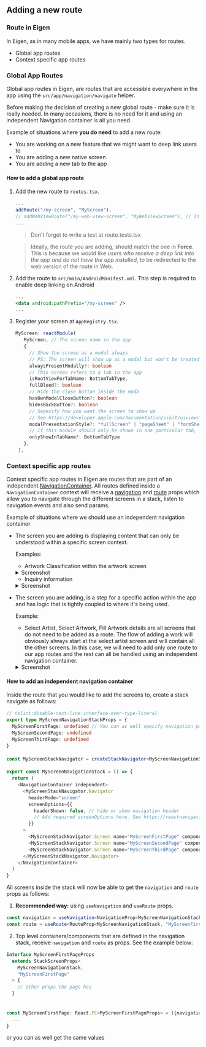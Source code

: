 ## Adding a new route

### Route in Eigen

In Eigen, as in many mobile apps, we have mainly two types for routes.

- Global app routes
- Context specific app routes

### Global App Routes

Global app routes in Eigen, are routes that are accessible everywhere in the app using the `src/app/navigation/navigate` helper.

Before making the decision of creating a new global route - make sure it is really needed. In many occasions, there is no need for it and using an independent Navigation container is all you need.

Example of situations where **you do need** to add a new route:

- You are working on a new feature that we might want to deep link users to
- You are adding a new native screen
- You are adding a new tab to the app

#### How to add a global app route

1. Add the new route to `routes.tsx`.

   ```typescript
   ...
   addRoute("/my-screen", "MyScreen"),
   // addWebViewRoute("/my-web-view-screen", "MyWebViewScreen"), // In case the new route is a webview
   ...
   ```

   > Don't forget to write a test at route.tests.tsx

   > Ideally, the route you are adding, should match the one in **Force**. This is because we would like _users who receive a deep link into the app and do not have the app installed_, to be redirected to the web version of the route in Web.

2. Add the route to `src/main/AndroidManifest.xml`. This step is required to enable deep linking on Android
   ```xml
   ...
   <data android:pathPrefix="/my-screen" />
   ...
   ```
3. Register your screen at `AppRegistry.tsx`.
   ```typescript
   MyScreen: reactModule(
      MyScreen, // The screen name in the app
      {
        // Show the screen as a modal always
        // PS: The screen will show up as a modal but won't be treated as modal. This is great to avoid common modal pifalls
        alwaysPresentModally?: boolean
        // This screen refers to a tab in the app
        isRootViewForTabName: BottomTabType,
        fullBleed?: boolean
        // Hide the close button inside the moda
        hasOwnModalCloseButton?: boolean
        hidesBackButton?: boolean
        // Sepecify how you want the screen to show up
        // See https://developer.apple.com/documentation/uikit/uiviewcontroller/1621355-modalpresentationstyle?language=objc
        modalPresentationStyle?: "fullScreen" | "pageSheet" | "formSheet"
        // If this module should only be shown in one particular tab, add it here
        onlyShowInTabName?: BottomTabType
      },
    ),
   ```

### Context specific app routes

Context specific app routes in Eigen are routes that are part of an independent [NavigationContainer](https://reactnavigation.org/docs/navigation-container/). All routes defined inside a `NavigationContainer` context will receive a [navigation](https://reactnavigation.org/docs/navigation-prop/) and [route](https://reactnavigation.org/docs/glossary-of-terms/#route-prop) props which allow you to navigate through the different screens in a stack, listen to navigation events and also send params.

Example of situations where we should use an independent navigation container

- The screen you are adding is displaying content that can only be understood within a specific screen context.

  Examples:

  - Artwork Classification within the artwork screen
  <details><summary>Screenshot</summary>

  ![artwork-classification](./screenshots/adding-a-new-route-artwork-classification.gif)
  </details>

  - Inquiry information
  <details><summary>Screenshot</summary>

  ![inquiry-information](./screenshots/adding-a-new-route-inquiry-information.gif)
  </details>

- The screen you are adding, is a step for a specific action within the app and has logic that is tightly coupled to where it's being used.

  Example:

  - Select Artist, Select Artwork, Fill Artwork details are all screens that do not need to be added as a route. The flow of adding a work will obviously always start at the select artist screen and will contain all the other screens. In this case, we will need to add only one route to our app routes and the rest can all be handled using an independent navigation container.
  <details><summary>Screenshot</summary>

  ![inquiry-information](./screenshots/adding-a-new-route-add-artwork-to-my-collection.gif)
  </details>

#### How to add an independent navigation container

Inside the route that you would like to add the screens to, create a stack navigate as follows:

```typescript
// tslint:disable-next-line:interface-over-type-literal
export type MyScreenNavigationStackProps = {
  MyScreenFirstPage: undefined // You can as well specify navigation params here. Check react-navigation docs
  MyScreenSecondPage: undefined
  MyScreenThirdPage: undefined
}

const MyScreenStackNavigator = createStackNavigator<MyScreenNavigationStack>()

export const MyScreenNavigationStack = () => {
  return (
    <NavigationContainer independent>
      <MyScreenStackNavigator.Navigator
        headerMode="screen"
        screenOptions={{
          headerShown: false, // hide or show navigation header
          // Add required screenOptions here. See https://reactnavigation.org/docs/group/#screenoptions
        }}
      >
        <MyScreenStackNavigator.Screen name="MyScreenFirstPage" component={MyScreenFirstPage} />
        <MyScreenStackNavigator.Screen name="MyScreenSecondPage" component={MyScreenSecondPage} />
        <MyScreenStackNavigator.Screen name="MyScreenThirdPage" component={MyScreenThirdPage} />
      </MyScreenStackNavigator.Navigator>
    </NavigationContainer>
  )
}
```

All screens inside the stack will now be able to get the `navigation` and `route` props as follows:

1. **Recommended way:** using `useNavigation` and `useRoute` props.

```typescript
const navigation = useNavigation<NavigationProp<MyScreenNavigationStack, "MyScreenFirstPage">>()
const route = useRoute<RouteProp<MyScreenNavigationStack, "MyScreenFirstPage">>()
```

2. Top level containers/components that are defined in the navigation stack, receive `navigation` and `route` as props. See the example below:

```typescript
interface MyScreenFirstPageProps
  extends StackScreenProps<
    MyScreenNavigationStack,
    "MyScreenFirstPage"
  > {
    // other props the page has
  }


const MyScreenFirstPage: React.FC<MyScreenFirstPageProps> = ({navigation, route}) => {
  ...
}
```

or you can as well get the same values
